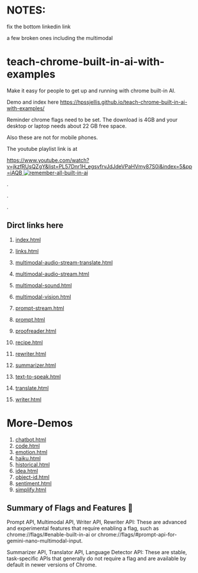 # NOTES:

fix the bottom linkedin link

a few broken ones including the multimodal




# teach-chrome-built-in-ai-with-examples
Make it easy for people to get up and running with chrome built-in AI.


Demo and index here https://hpssjellis.github.io/teach-chrome-built-in-ai-with-examples/


Reminder chrome flags need to be set. The download is 4GB and your desktop or laptop needs about 22 GB free space. 

Also these are not for mobile phones.



The youtube playlist link is at 


[https://www.youtube.com/watch?v=jkzfRUsQZgY&list=PL57Dnr1H_egsvfrvJdJdeVPaHVmy87S0i&index=5&pp=iAQB
![remember-all-built-in-ai](https://img.youtube.com/vi/jkzfRUsQZgY/0.jpg)](https://www.youtube.com/watch?v=jkzfRUsQZgY&list=PL57Dnr1H_egsvfrvJdJdeVPaHVmy87S0i&index=5&pp=iAQB)



.


.



.


## Dirct links here






1. [index.html](https://hpssjellis.github.io/teach-chrome-built-in-ai-with-examples/index.html)

1. [links.html](https://hpssjellis.github.io/teach-chrome-built-in-ai-with-examples/links.html)
1. [multimodal-audio-stream-translate.html](https://hpssjellis.github.io/teach-chrome-built-in-ai-with-examples/multimodal-audio-stream-translate.html)
1. [multimodal-audio-stream.html](https://hpssjellis.github.io/teach-chrome-built-in-ai-with-examples/multimodal-audio-stream.html)
1. [multimodal-sound.html](https://hpssjellis.github.io/teach-chrome-built-in-ai-with-examples/multimodal-sound.html)
1. [multimodal-vision.html](https://hpssjellis.github.io/teach-chrome-built-in-ai-with-examples/multimodal-vision.html)
1. [prompt-stream.html](https://hpssjellis.github.io/teach-chrome-built-in-ai-with-examples/prompt-stream.html)
1. [prompt.html](https://hpssjellis.github.io/teach-chrome-built-in-ai-with-examples/prompt.html)
1. [proofreader.html](https://hpssjellis.github.io/teach-chrome-built-in-ai-with-examples/proofreader.html)
1. [recipe.html](https://hpssjellis.github.io/teach-chrome-built-in-ai-with-examples/more-demos/recipe.html)
1. [rewriter.html](https://hpssjellis.github.io/teach-chrome-built-in-ai-with-examples/rewriter.html)
1. [summarizer.html](https://hpssjellis.github.io/teach-chrome-built-in-ai-with-examples/summarizer.html)
1. [text-to-speak.html](https://hpssjellis.github.io/teach-chrome-built-in-ai-with-examples/text-to-speak.html)
1. [translate.html](https://hpssjellis.github.io/teach-chrome-built-in-ai-with-examples/translate.html)
1. [writer.html](https://hpssjellis.github.io/teach-chrome-built-in-ai-with-examples/writer.html)






# More-Demos


1. [chatbot.html](https://hpssjellis.github.io/teach-chrome-built-in-ai-with-examples/more-demos/chatbot.html)
1. [code.html](https://hpssjellis.github.io/teach-chrome-built-in-ai-with-examples/more-demos/code.html)
1. [emotion.html](https://hpssjellis.github.io/teach-chrome-built-in-ai-with-examples/more-demos/emotion.html)
1. [haiku.html](https://hpssjellis.github.io/teach-chrome-built-in-ai-with-examples/more-demos/haiku.html)
1. [historical.html](https://hpssjellis.github.io/teach-chrome-built-in-ai-with-examples/more-demos/historical.html)
1. [idea.html](https://hpssjellis.github.io/teach-chrome-built-in-ai-with-examples/more-demos/idea.html)
1. [object-id.html](https://hpssjellis.github.io/teach-chrome-built-in-ai-with-examples/more-demos/object-id.html)
1. [sentiment.html](https://hpssjellis.github.io/teach-chrome-built-in-ai-with-examples/more-demos/sentiment.html)
1. [simplify.html](https://hpssjellis.github.io/teach-chrome-built-in-ai-with-examples/more-demos/simplify.html)



## Summary of Flags and Features 🚩

Prompt API, Multimodal API, Writer API, Rewriter API: These are advanced and experimental features that require enabling a flag, such as chrome://flags/#enable-built-in-ai or chrome://flags/#prompt-api-for-gemini-nano-multimodal-input.

Summarizer API, Translator API, Language Detector API: These are stable, task-specific APIs that generally do not require a flag and are available by default in newer versions of Chrome.


